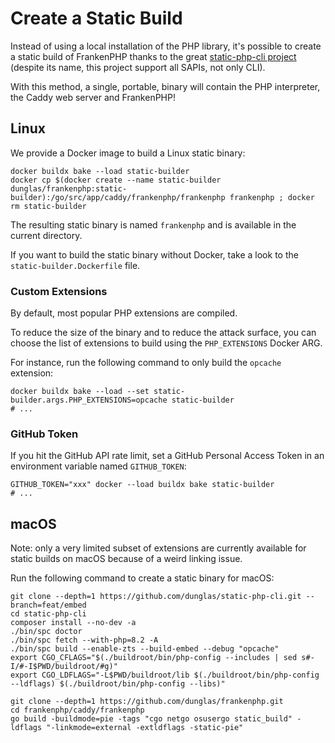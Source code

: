 # Create a Static Build

Instead of using a local installation of the PHP library,
it's possible to create a static build of FrankenPHP thanks to the great [static-php-cli project](https://github.com/crazywhalecc/static-php-cli) (despite its name, this project support all SAPIs, not only CLI).

With this method, a single, portable, binary will contain the PHP interpreter, the Caddy web server and FrankenPHP!

## Linux

We provide a Docker image to build a Linux static binary:

```console
docker buildx bake --load static-builder
docker cp $(docker create --name static-builder dunglas/frankenphp:static-builder):/go/src/app/caddy/frankenphp/frankenphp frankenphp ; docker rm static-builder
```

The resulting static binary is named `frankenphp` and is available in the current directory.

If you want to build the static binary without Docker, take a look to the `static-builder.Dockerfile` file.

### Custom Extensions

By default, most popular PHP extensions are compiled.

To reduce the size of the binary and to reduce the attack surface, you can choose the list of extensions to build using the `PHP_EXTENSIONS` Docker ARG.

For instance, run the following command to only build the `opcache` extension:

```console
docker buildx bake --load --set static-builder.args.PHP_EXTENSIONS=opcache static-builder
# ...
```

### GitHub Token

If you hit the GitHub API rate limit, set a GitHub Personal Access Token in an environment variable named `GITHUB_TOKEN`:

```console
GITHUB_TOKEN="xxx" docker --load buildx bake static-builder
# ...
```

## macOS

Note: only a very limited subset of extensions are currently available for static builds on macOS
because of a weird linking issue.

Run the following command to create a static binary for macOS:

```console
git clone --depth=1 https://github.com/dunglas/static-php-cli.git --branch=feat/embed 
cd static-php-cli
composer install --no-dev -a
./bin/spc doctor
./bin/spc fetch --with-php=8.2 -A
./bin/spc build --enable-zts --build-embed --debug "opcache"
export CGO_CFLAGS="$(./buildroot/bin/php-config --includes | sed s#-I/#-I$PWD/buildroot/#g)"
export CGO_LDFLAGS="-L$PWD/buildroot/lib $(./buildroot/bin/php-config --ldflags) $(./buildroot/bin/php-config --libs)"

git clone --depth=1 https://github.com/dunglas/frankenphp.git
cd frankenphp/caddy/frankenphp
go build -buildmode=pie -tags "cgo netgo osusergo static_build" -ldflags "-linkmode=external -extldflags -static-pie"
```
